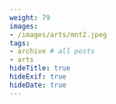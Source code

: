 ```yaml
---
weight: 79
images:
- /images/arts/mnt2.jpeg
tags:
- archive # all posts
- arts
hideTitle: true
hideExif: true
hideDate: true
---
```

